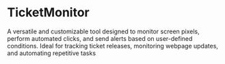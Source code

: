 # TicketMonitor
A versatile and customizable tool designed to monitor screen pixels, perform automated clicks, and send alerts based on user-defined conditions. Ideal for tracking ticket releases, monitoring webpage updates, and automating repetitive tasks
